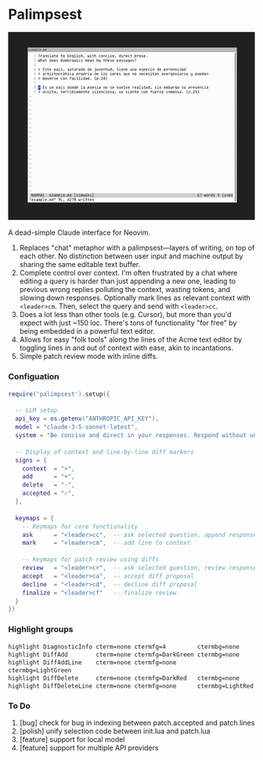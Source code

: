 # Palimpsest

![demo](https://raw.githubusercontent.com/tobyshooters/palimpsest/master/assets/translate.gif)

A dead-simple Claude interface for Neovim.

1. Replaces "chat" metaphor with a palimpsest—layers of writing, on top of
   each other. No distinction between user input and machine output by sharing
   the same editable text buffer.
2. Complete control over context. I'm often frustrated by a chat where editing
   a query is harder than just appending a new one, leading to previous wrong
   replies polluting the context, wasting tokens, and slowing down responses.
   Optionally mark lines as relevant context with `<leader>cm`. Then, select the
   query and send with `<leader>cc`.
3. Does a lot less than other tools (e.g. Cursor), but more than you'd expect
   with just ~150 loc. There's tons of functionality "for free" by being
   embedded in a powerful text editor.
4. Allows for easy "folk tools" along the lines of the Acme text editor by
   toggling lines in and out of context with ease, akin to incantations.
5. Simple patch review mode with inline diffs.


### Configuation

```lua
require('palimpsest').setup({

  -- LLM setup
  api_key = os.getenv("ANTHROPIC_API_KEY"),
  model = "claude-3-5-sonnet-latest",
  system = "Be concise and direct in your responses. Respond without unnecessary explanation.",
  
  -- Display of context and line-by-line diff markers
  signs = {
    context  = "∙",
    add      = "+",
    delete   = "-",
    accepted = "✓",
  },
  
  keymaps = {
    -- Keymaps for core functionality
    ask      = "<leader>cc",  -- ask selected question, append response
    mark     = "<leader>cm",  -- add line to context
    
    -- Keymaps for patch review using diffs
    review   = "<leader>cr",  -- ask selected question, review response diff 
    accept   = "<leader>ca",  -- accept diff proposal
    decline  = "<leader>cd",  -- decline diff proposal
    finalize = "<leader>cf"   -- finalize review
  }
})
```

### Highlight groups

```vim
highlight DiagnosticInfo cterm=none ctermfg=4         ctermbg=none
highlight DiffAdd        cterm=none ctermfg=DarkGreen ctermbg=none
highlight DiffAddLine    cterm=none ctermfg=none      ctermbg=LightGreen
highlight DiffDelete     cterm=none ctermfg=DarkRed   ctermbg=none
highlight DiffDeleteLine cterm=none ctermfg=none      ctermbg=LightRed
```

### To Do

1. [bug] check for bug in indexing between patch.accepted and patch.lines
1. [polish] unify selection code between init.lua and patch.lua
1. [feature] support for local model
1. [feature] support for multiple API providers
